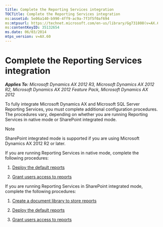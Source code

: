 ```yaml
---
title: Complete the Reporting Services integration
TOCTitle: Complete the Reporting Services integration
ms:assetid: 5e06a140-b990-4ff9-ac9a-7f3f5f0af694
ms:mtpsurl: https://technet.microsoft.com/en-us/library/Gg731808(v=AX.60)
ms:contentKeyID: 35132654
ms.date: 06/03/2014
mtps_version: v=AX.60
---
```


# Complete the Reporting Services integration 


_**Applies To:** Microsoft Dynamics AX 2012 R3, Microsoft Dynamics AX 2012 R2, Microsoft Dynamics AX 2012 Feature Pack, Microsoft Dynamics AX 2012_

To fully integrate Microsoft Dynamics AX and Microsoft SQL Server Reporting Services, you must complete additional configuration procedures. The procedures vary, depending on whether you are running Reporting Services in native mode or SharePoint integrated mode.


> [!NOTE]
> <P>SharePoint integrated mode is supported if you are using Microsoft Dynamics AX 2012 R2 or later.</P>



If you are running Reporting Services in native mode, complete the following procedures:

1.  [Deploy the default reports](deploy-the-default-reports.md)

2.  [Grant users access to reports](grant-users-access-to-reports.md)

If you are running Reporting Services in SharePoint integrated mode, complete the following procedures:

1.  [Create a document library to store reports](create-a-document-library-to-store-reports.md)

2.  [Deploy the default reports](deploy-the-default-reports.md)

3.  [Grant users access to reports](grant-users-access-to-reports.md)

  


